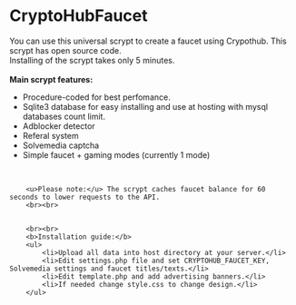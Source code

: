 # CryptoHubFaucet

You can use this universal scrypt to create a faucet using Crypothub. This scrypt has open source code.<br>
        Installing of the scrypt takes only 5 minutes.<br><br>
        <b>Main scrypt features:</b>
        <ul>
            <li>Procedure-coded for best perfomance.</li>
            <li>Sqlite3 database for easy installing and use at hosting with mysql databases count limit.</li>
            <li>Adblocker detector</li>
            <li>Referal system</li>
            <li>Solvemedia captcha</li>
            <li>Simple faucet + gaming modes (currently 1 mode)</li>
        </ul><br>

        <u>Please note:</u> The scrypt caches faucet balance for 60 seconds to lower requests to the API.
        <br><br>


        <br><br>
        <b>Installation guide:</b>
        <ul>
            <li>Upload all data into host directory at your server.</li>
            <li>Edit settings.php file and set CRYPTOHUB_FAUCET_KEY, Solvemedia settings and faucet titles/texts.</li>
            <li>Edit template.php and add advertising banners.</li>
            <li>If needed change style.css to change design.</li>
        </ul>
